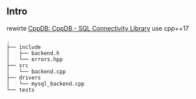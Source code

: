 ## Intro

rewirte [CppDB: CppDB - SQL Connectivity Library](http://cppcms.com/sql/cppdb/index.html) use cpp++17



```plaintext
.
├── include
│   ├── backend.h
│   └── errors.hpp
├── src
│   └── backend.cpp
├── drivers
│   └── mysql_backend.cpp
└── tests
```
